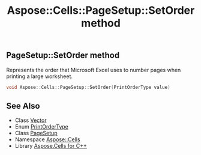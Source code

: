 ﻿---
title: Aspose::Cells::PageSetup::SetOrder method
linktitle: SetOrder
second_title: Aspose.Cells for C++ API Reference
description: 'Aspose::Cells::PageSetup::SetOrder method. Represents the order that Microsoft Excel uses to number pages when printing a large worksheet in C++.'
type: docs
weight: 5800
url: /cpp/aspose.cells/pagesetup/setorder/
---
## PageSetup::SetOrder method


Represents the order that Microsoft Excel uses to number pages when printing a large worksheet.

```cpp
void Aspose::Cells::PageSetup::SetOrder(PrintOrderType value)
```

## See Also

* Class [Vector](../../vector/)
* Enum [PrintOrderType](../../printordertype/)
* Class [PageSetup](../)
* Namespace [Aspose::Cells](../../)
* Library [Aspose.Cells for C++](../../../)
